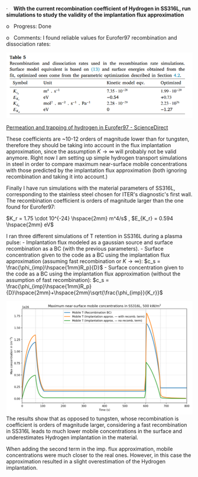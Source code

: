 ·    **With the current recombination coefficient of Hydrogen in SS316L, run simulations to study the validity of the implantation flux approximation**

o   Progress: Done

o   Comments: I found reliable values for Eurofer97 recombination and dissociation rates:

![](figures/Pasted%20image%2020251016100615.png)

[Permeation and trapping of hydrogen in Eurofer97 - ScienceDirect](https://www.sciencedirect.com/science/article/pii/S2352179121001290)

These coefficients are ~10-12 orders of magnitude lower than for tungsten, therefore they should be taking into account in the flux implantation approximation, since the assumption $K \to \infty$ will probably not be valid anymore. Right now I am setting up simple hydrogen transport simulations in steel in order to compare maximum near-surface mobile concentrations with those predicted by the implantation flux approximation (both ignoring recombination and taking it into account.) 


Finally I have run simulations with the material parameters of SS316L, corresponding to the stainless steel chosen for ITER's diagnostic's first wall. The recombination coefficient is orders of magnitude larger than the one found for Eurofer97:

$K_r = 1.75 \cdot 10^{-24} \hspace{2mm} m^4/s$  ,   $E_{K_r} = 0.594 \hspace{2mm} eV$

I ran three different simulations of T retention in SS316L during a plasma pulse:
	- Implantation flux modeled as a gaussian source and surface recombination as a BC (with the previous parameters).
	- Surface concentration given to the  code as a BC using the implantation flux approximation (assuming fast recombination or $K \to \infty$):  $c_s = \frac{\phi_{imp}\hspace{1mm}R_p}{D}$
	- Surface concentration given to the  code as a BC using the implantation flux approximation (without the assumption of fast recombination):  $c_s = \frac{\phi_{imp}\hspace{1mm}R_p}{D}\hspace{2mm}+\hspace{2mm}\sqrt{\frac{\phi_{imp}}{K_r}}$

![](figures/comparison_max_surface_concs.png)
The results show that as opposed to tungsten, whose recombination is coefficient is orders of magnitude larger, considering a fast recombination in SS316L leads to much lower mobile concentrations in the surface and underestimates Hydrogen implantation in the material. 

When adding the second term in the imp. flux approximation, mobile concentrations were much closer to the real ones. However, in this case the approximation resulted in a slight overestimation of the Hydrogen implantation.